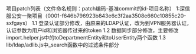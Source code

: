 项目patch列表（文件命名规则：patch编码-基准commit的id-项目名称）
1:深信服公安一聚项目（0001-f646b796923b843e6c3f2aa3508e660c10855c20-sxfgays）
   1.1 登录认证部分修改，由原来的LDAP认证，改为到VPN服务器认证，认证参数为用户id和浏览器传过来的token
   1.2 数据同步部分修改，主要修改import.helper.js中的toDepartmentEntity和toUserEntity两个函数
   1.3 lib/ldap/adlib.js中_search函数中的过滤条件部分
